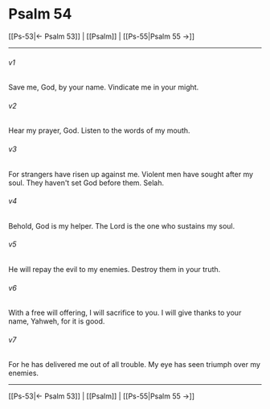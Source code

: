 # Psalm 54

[[Ps-53|← Psalm 53]] | [[Psalm]] | [[Ps-55|Psalm 55 →]]
***



###### v1 
Save me, God, by your name. Vindicate me in your might. 

###### v2 
Hear my prayer, God. Listen to the words of my mouth. 

###### v3 
For strangers have risen up against me. Violent men have sought after my soul. They haven't set God before them. Selah. 

###### v4 
Behold, God is my helper. The Lord is the one who sustains my soul. 

###### v5 
He will repay the evil to my enemies. Destroy them in your truth. 

###### v6 
With a free will offering, I will sacrifice to you. I will give thanks to your name, Yahweh, for it is good. 

###### v7 
For he has delivered me out of all trouble. My eye has seen triumph over my enemies.

***
[[Ps-53|← Psalm 53]] | [[Psalm]] | [[Ps-55|Psalm 55 →]]
